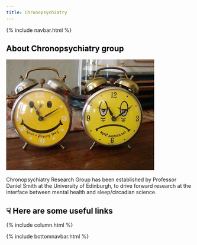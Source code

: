 ```yaml
---
title: Chronopsychiatry
---
```

{% include navbar.html %}

## <span style="color: black;"> About Chronopsychiatry group </span>

![wellcome graphic](happy-sad-clock.jpg)

Chronopsychiatry Research Group has been established by Professor Daniel Smith at the University of Edinburgh, to drive forward research at the interface between mental health and sleep/circadian science.


## <span style="color: black;"> <span>&#9759;</span> Here are some useful links </span>

{% include column.html %}



{% include bottomnavbar.html %}


